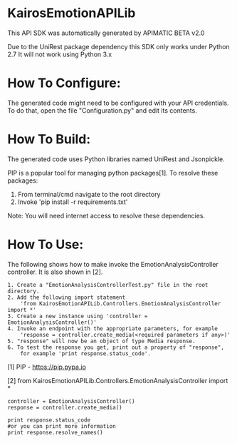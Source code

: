 KairosEmotionAPILib
=================
This API SDK was automatically generated by APIMATIC BETA v2.0

Due to the UniRest package dependency this SDK only works under Python 2.7
It will not work using Python 3.x

How To Configure:
=================
The generated code might need to be configured with your API credentials. To do that,
open the file "Configuration.py" and edit its contents.

How To Build: 
=============
The generated code uses Python libraries named UniRest and Jsonpickle. 

PIP is a popular tool for managing python packages[1].
To resolve these packages:
1) From terminal/cmd navigate to the root directory
2) Invoke 'pip install -r requirements.txt'

Note: You will need internet access to resolve these dependencies.

How To Use:
===========
The following shows how to make invoke the EmotionAnalysisController controller.
It is also shown in [2].

    1. Create a "EmotionAnalysisControllerTest.py" file in the root directory.
    2. Add the following import statement 
        'from KairosEmotionAPILib.Controllers.EmotionAnalysisController import *'
    3. Create a new instance using 'controller = EmotionAnalysisController()'
    4. Invoke an endpoint with the appropriate parameters, for example
        'response = controller.create_media(<required parameters if any>)'
    5. "response" will now be an object of type Media response.
    6. To test the response you get, print out a property of "response",
        for example 'print response.status_code'.

[1] PIP - https://pip.pypa.io

[2] from KairosEmotionAPILib.Controllers.EmotionAnalysisController import *

	controller = EmotionAnalysisController()
    response = controller.create_media()

    print response.status_code
    #or you can print more information
    print response.resolve_names()
